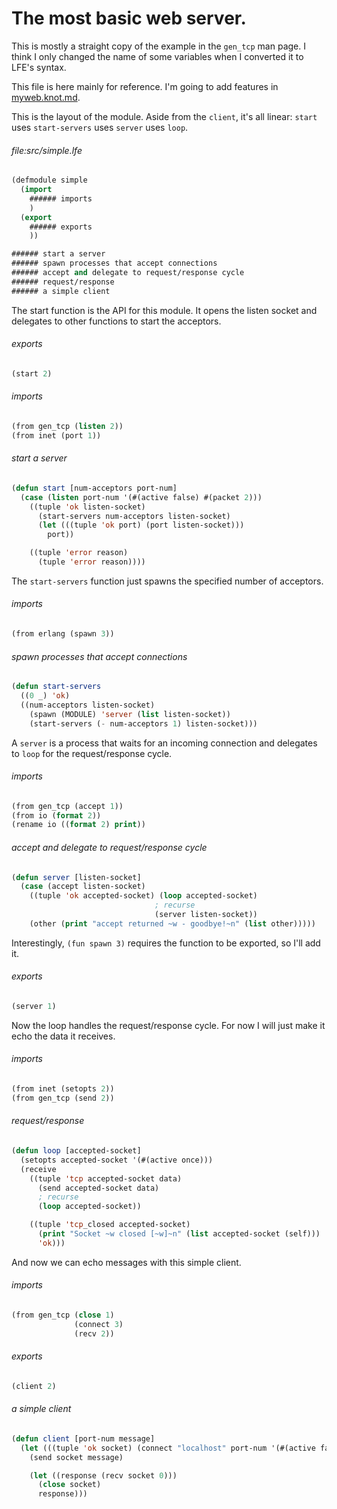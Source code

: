 # The most basic web server.

This is mostly a straight copy of the example in the `gen_tcp` man page. I
think I only changed the name of some variables when I converted it to LFE's
syntax.

This file is here mainly for reference. I'm going to add features in
[myweb.knot.md](myweb.knot.md).

This is the layout of the module. Aside from the `client`, it's all linear:
`start` uses `start-servers` uses `server` uses `loop`.

###### file:src/simple.lfe
```lisp
(defmodule simple
  (import
    ###### imports
    )
  (export
    ###### exports
    ))

###### start a server
###### spawn processes that accept connections
###### accept and delegate to request/response cycle
###### request/response
###### a simple client
```


The start function is the API for this module. It opens the listen socket and
delegates to other functions to start the acceptors.

###### exports
```lisp
(start 2)
```
###### imports
```lisp
(from gen_tcp (listen 2))
(from inet (port 1))
```
###### start a server
```lisp
(defun start [num-acceptors port-num]
  (case (listen port-num '(#(active false) #(packet 2)))
    ((tuple 'ok listen-socket)
      (start-servers num-acceptors listen-socket)
      (let (((tuple 'ok port) (port listen-socket)))
        port))

    ((tuple 'error reason)
      (tuple 'error reason))))
```


The `start-servers` function just spawns the specified number of acceptors.

###### imports
```lisp
(from erlang (spawn 3))
```
###### spawn processes that accept connections
```lisp
(defun start-servers
  ((0 _) 'ok)
  ((num-acceptors listen-socket)
    (spawn (MODULE) 'server (list listen-socket))
    (start-servers (- num-acceptors 1) listen-socket)))
```


A `server` is a process that waits for an incoming connection and delegates to
`loop` for the request/response cycle.

###### imports
```lisp
(from gen_tcp (accept 1))
(from io (format 2))
(rename io ((format 2) print))
```
###### accept and delegate to request/response cycle
```lisp
(defun server [listen-socket]
  (case (accept listen-socket)
    ((tuple 'ok accepted-socket) (loop accepted-socket)
                                ; recurse
                                (server listen-socket))
    (other (print "accept returned ~w - goodbye!~n" (list other)))))
```

Interestingly, `(fun spawn 3)` requires the function to be exported, so I'll
add it.

###### exports
```lisp
(server 1)
```


Now the loop handles the request/response cycle. For now I will just make it
echo the data it receives.

###### imports
```lisp
(from inet (setopts 2))
(from gen_tcp (send 2))
```
###### request/response
```lisp
(defun loop [accepted-socket]
  (setopts accepted-socket '(#(active once)))
  (receive
    ((tuple 'tcp accepted-socket data)
      (send accepted-socket data)
      ; recurse
      (loop accepted-socket))

    ((tuple 'tcp_closed accepted-socket)
      (print "Socket ~w closed [~w]~n" (list accepted-socket (self)))
      'ok)))
```


And now we can echo messages with this simple client.

###### imports
```lisp
(from gen_tcp (close 1)
              (connect 3)
              (recv 2))
```
###### exports
```lisp
(client 2)
```
###### a simple client
```lisp
(defun client [port-num message]
  (let (((tuple 'ok socket) (connect "localhost" port-num '(#(active false) #(packet 2)))))
    (send socket message)

    (let ((response (recv socket 0)))
      (close socket)
      response)))
```
